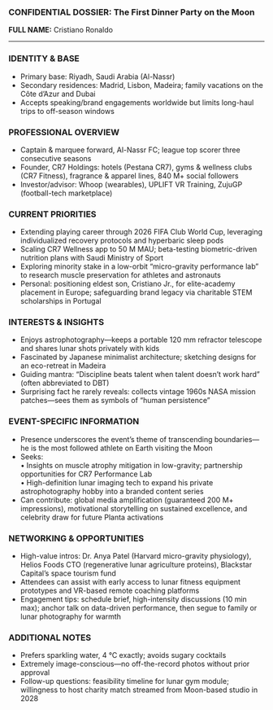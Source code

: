 ### CONFIDENTIAL DOSSIER: The First Dinner Party on the Moon  

**FULL NAME:** Cristiano Ronaldo  

---  
### IDENTITY & BASE  
- Primary base: Riyadh, Saudi Arabia (Al-Nassr)  
- Secondary residences: Madrid, Lisbon, Madeira; family vacations on the Côte d’Azur and Dubai  
- Accepts speaking/brand engagements worldwide but limits long-haul trips to off-season windows  

### PROFESSIONAL OVERVIEW  
- Captain & marquee forward, Al-Nassr FC; league top scorer three consecutive seasons  
- Founder, CR7 Holdings: hotels (Pestana CR7), gyms & wellness clubs (CR7 Fitness), fragrance & apparel lines, 840 M+ social followers  
- Investor/advisor: Whoop (wearables), UPLIFT VR Training, ZujuGP (football-tech marketplace)  

### CURRENT PRIORITIES  
- Extending playing career through 2026 FIFA Club World Cup, leveraging individualized recovery protocols and hyperbaric sleep pods  
- Scaling CR7 Wellness app to 50 M MAU; beta-testing biometric-driven nutrition plans with Saudi Ministry of Sport  
- Exploring minority stake in a low-orbit “micro-gravity performance lab” to research muscle preservation for athletes and astronauts  
- Personal: positioning eldest son, Cristiano Jr., for elite-academy placement in Europe; safeguarding brand legacy via charitable STEM scholarships in Portugal  

### INTERESTS & INSIGHTS  
- Enjoys astrophotography—keeps a portable 120 mm refractor telescope and shares lunar shots privately with kids  
- Fascinated by Japanese minimalist architecture; sketching designs for an eco-retreat in Madeira  
- Guiding mantra: “Discipline beats talent when talent doesn’t work hard” (often abbreviated to DBT)  
- Surprising fact he rarely reveals: collects vintage 1960s NASA mission patches—sees them as symbols of “human persistence”  

### EVENT-SPECIFIC INFORMATION  
- Presence underscores the event’s theme of transcending boundaries—he is the most followed athlete on Earth visiting the Moon  
- Seeks:  
  • Insights on muscle atrophy mitigation in low-gravity; partnership opportunities for CR7 Performance Lab  
  • High-definition lunar imaging tech to expand his private astrophotography hobby into a branded content series  
- Can contribute: global media amplification (guaranteed 200 M+ impressions), motivational storytelling on sustained excellence, and celebrity draw for future Planta activations  

### NETWORKING & OPPORTUNITIES  
- High-value intros: Dr. Anya Patel (Harvard micro-gravity physiology), Helios Foods CTO (regenerative lunar agriculture proteins), Blackstar Capital’s space tourism fund  
- Attendees can assist with early access to lunar fitness equipment prototypes and VR-based remote coaching platforms  
- Engagement tips: schedule brief, high-intensity discussions (10 min max); anchor talk on data-driven performance, then segue to family or lunar photography for warmth  

### ADDITIONAL NOTES  
- Prefers sparkling water, 4 °C exactly; avoids sugary cocktails  
- Extremely image-conscious—no off-the-record photos without prior approval  
- Follow-up questions: feasibility timeline for lunar gym module; willingness to host charity match streamed from Moon-based studio in 2028  
